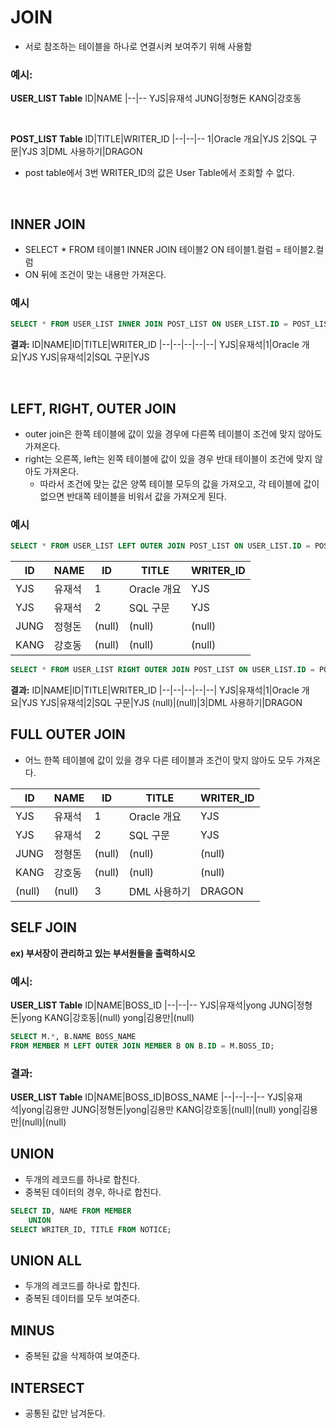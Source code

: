 # JOIN
* 서로 참조하는 테이블을 하나로 연결시켜 보여주기 위해 사용함
### 예시:  

**USER_LIST Table**
ID|NAME
|--|--
YJS|유재석
JUNG|정형돈
KANG|강호동

<br>

**POST_LIST Table**
ID|TITLE|WRITER_ID
|--|--|--
1|Oracle 개요|YJS
2|SQL 구문|YJS
3|DML 사용하기|DRAGON

* post table에서 3번 WRITER_ID의 값은 User Table에서 조회할 수 없다.

<br>

## INNER JOIN
* SELECT * FROM 테이블1 INNER JOIN 테이블2 ON 테이블1.컬럼 = 테이블2.컬럼
* ON 뒤에 조건이 맞는 내용만 가져온다.
### 예시
```sql
SELECT * FROM USER_LIST INNER JOIN POST_LIST ON USER_LIST.ID = POST_LIST.WRITER_ID
```
**결과:**
ID|NAME|ID|TITLE|WRITER_ID
|--|--|--|--|--|
YJS|유재석|1|Oracle 개요|YJS
YJS|유재석|2|SQL 구문|YJS

<br>

## LEFT, RIGHT, OUTER JOIN
* outer join은 한쪽 테이블에 값이 있을 경우에 다른쪽 테이블이 조건에 맞지 않아도 가져온다.
* right는 오른쪽, left는 왼쪽 테이블에 값이 있을 경우 반대 테이블이 조건에 맞지 않아도 가져온다.
    * 따라서 조건에 맞는 값은 양쪽 테이블 모두의 값을 가져오고, 각 테이블에 값이 없으면 반대쪽 테이블을 비워서 값을 가져오게 된다.
### 예시
```sql
SELECT * FROM USER_LIST LEFT OUTER JOIN POST_LIST ON USER_LIST.ID = POST_LIST.WRITER_ID
```
ID|NAME|ID|TITLE|WRITER_ID
|--|--|--|--|--|
YJS|유재석|1|Oracle 개요|YJS
YJS|유재석|2|SQL 구문|YJS
JUNG|정형돈|(null)|(null)|(null)
KANG|강호동|(null)|(null)|(null)

```sql
SELECT * FROM USER_LIST RIGHT OUTER JOIN POST_LIST ON USER_LIST.ID = POST_LIST.WRITER_ID
```
**결과:**
ID|NAME|ID|TITLE|WRITER_ID
|--|--|--|--|--|
YJS|유재석|1|Oracle 개요|YJS
YJS|유재석|2|SQL 구문|YJS
(null)|(null)|3|DML 사용하기|DRAGON

## FULL OUTER JOIN
* 어느 한쪽 테이블에 값이 있을 경우 다른 테이블과 조건이 맞지 않아도 모두 가져온다.

ID|NAME|ID|TITLE|WRITER_ID
|--|--|--|--|--|
YJS|유재석|1|Oracle 개요|YJS
YJS|유재석|2|SQL 구문|YJS
JUNG|정형돈|(null)|(null)|(null)
KANG|강호동|(null)|(null)|(null)
(null)|(null)|3|DML 사용하기|DRAGON

## SELF JOIN
**ex) 부서장이 관리하고 있는 부서원들을 출력하시오**

### 예시:  

**USER_LIST Table**
ID|NAME|BOSS_ID
|--|--|--
YJS|유재석|yong
JUNG|정형돈|yong
KANG|강호동|(null)
yong|김용만|(null)

```sql
SELECT M.*, B.NAME BOSS_NAME
FROM MEMBER M LEFT OUTER JOIN MEMBER B ON B.ID = M.BOSS_ID;
```

### 결과:
**USER_LIST Table**
ID|NAME|BOSS_ID|BOSS_NAME
|--|--|--|--
YJS|유재석|yong|김용만
JUNG|정형돈|yong|김용만
KANG|강호동|(null)|(null)
yong|김용만|(null)|(null)

## UNION
* 두개의 레코드를 하나로 합친다.
* 중복된 데이터의 경우, 하나로 합친다.
```sql
SELECT ID, NAME FROM MEMBER
    UNION
SELECT WRITER_ID, TITLE FROM NOTICE;
```

## UNION ALL
* 두개의 레코드를 하나로 합친다.
* 중복된 데이터를 모두 보여준다.

## MINUS
* 중복된 값을 삭제하여 보여준다.

## INTERSECT
* 공통된 값만 남겨둔다.